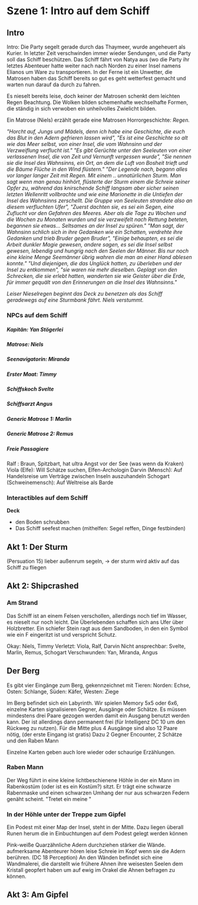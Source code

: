 
# Szene 1: Intro auf dem Schiff

## Intro
Intro: Die Party segelt gerade durch das Thaymeer, wurde angeheuert als Kurier. In letzter Zeit verschwinden immer wieder Sendungen, und die Party soll das Schiff beschützen.
Das Schiff fährt von Natya aus (wo die Party ihr letztes Abenteuer hatte weiter nach nach Norden zu einer Insel namens Elianos um Ware zu transportieren.
In der Ferne ist ein Unwetter, die Matrosen haben das Schiff bereits so gut es geht wetterfest gemacht und warten nun darauf da durch zu fahren.

Es nieselt bereits leise, doch keiner der Matrosen schenkt dem leichten Regen Beachtung. Die Wolken bilden schemenhafte wechselhafte Formen, die ständig in sich verwoben ein unheilvolles Zwielicht bilden.

Ein Matrose (Niels) erzählt gerade eine Matrosen Horrorgeschichte:
_Regen._

_"Horcht auf, Jungs und Mädels, denn ich habe eine Geschichte, die euch das Blut in den Adern gefrieren lassen wird", "Es ist eine Geschichte so alt wie das Meer selbst, von einer Insel, die vom Wahnsinn und der Verzweiflung verflucht ist."
"Es gibt Gerüchte unter den Seeleuten von einer verlassenen Insel, die von Zeit und Vernunft vergessen wurde", "Sie nennen sie die Insel des Wahnsinns, ein Ort, an dem die Luft von Bosheit trieft und die Bäume Flüche in den Wind flüstern."
"Der Legende nach, begann alles vor langer langer Zeit mit Regen. Mit einem .. unnatürlichen Sturm. Man sagt wenn man genau hinhört, flüsterte der Sturm einem die Schreie seiner Opfer zu, während das knirschende Schiff langsam aber sicher seinen letzten Wellenritt vollbrachte und wie eine Marionette in die Untiefen der Insel des Wahnsinns zerschellt.
Die Gruppe von Seeleuten strandete also an diesem verfluchten Ufer", "Zuerst dachten sie, es sei ein Segen, eine Zuflucht vor den Gefahren des Meeres. Aber als die Tage zu Wochen und die Wochen zu Monaten wurden und sie verzweifelt nach Rettung beteten, begannen sie etwas... Seltsames an der Insel zu spüren."
"Man sagt, der Wahnsinn schlich sich in ihre Gedanken wie ein Schatten, verdrehte ihre Gedanken und trieb Bruder gegen Bruder", "Einige behaupten, es sei die Arbeit dunkler Magie gewesen, andere sagen, es sei die Insel selbst gewesen, lebendig und hungrig nach den Seelen der Männer. Bis nur noch eine kleine Menge Seemänner übrig wahren die man an einer Hand ablesen konnte."
"Und diejenigen, die das Unglück hatten, zu überleben und der Insel zu entkommen", "sie waren nie mehr dieselben. Geplagt von den Schrecken, die sie erlebt hatten, wanderten sie wie Geister über die Erde, für immer gequält von den Erinnerungen an die Insel des Wahnsinns."_

_Leiser Nieselregen beginnt das Deck zu benetzen als das Schiff geradewegs auf eine Sturmbank fährt. Niels verstummt._

### NPCs auf dem Schiff

##### Kapitän: Yan Stögerlei

##### Matrose: Niels

##### Seenavigatorin: Miranda


##### Erster Maat: Timmy

##### Schiffskoch Svelte

##### Schiffsarzt Angus

##### Generic Matrose 1: Marlin

##### Generic Matrose 2: Remus

##### Freie Passagiere
Ralf : Braun, Spitzbart, hat ultra Angst vor der See (was wenn da Kraken)
Viola (Elfe): Will Schätze suchen, Elfen-Archologin
Darvin (Mensch): Auf Handelsreise um Verträge zwischen Inseln auszuhandeln
Schogart (Schweinemensch): Auf Weltreise als Barde

### Interactibles auf dem Schiff
**Deck**
- den Boden schrubben
- Das Schiff seefest machen (mithelfen: Segel reffen, Dinge festbinden)

## Akt 1: Der Sturm

(Persuation 15) lieber außenrum segeln, -> der sturm wird aktiv auf das Schiff zu fliegen



## Akt 2: Shipcrashed
### Am Strand
Das Schiff ist an einem Felsen verschollen, allerdings noch tief im Wasser, es nieselt nur noch leicht. Die Überlebenden schaffen sich ans Ufer über Holzbretter. Ein schiefer Stein ragt aus dem Sandboden, in den ein Symbol wie ein F eingeritzt ist und verspricht Schutz.

Okay: Niels, Timmy
Verletzt: Viola, Ralf, Darvin
Nicht ansprechbar: Svelte, Marlin, Remus, Schogart
Verschwunden: Yan, Miranda, Angus

## Der Berg
Es gibt vier Eingänge zum Berg, gekennzeichnet mit Tieren:
Norden: Echse, Osten: Schlange, Süden: Käfer, Westen: Ziege

Im Berg befindet sich ein Labyrinth. Wir spielen Memory 5x5 oder 6x6, einzelne Karten signalisieren Gegner, Ausgänge oder Schätze. Es müssen mindestens drei Paare gezogen werden damit ein Ausgang benutzt werden kann. Der ist allerdings dann permanent frei (für Intelligenz DC 10 um den Rückweg zu nutzen). Für die Mitte plus 4 Ausgänge sind also 12 Paare nötig, (der erste Eingang ist gratis) Dazu 2 Gegner Encounter, 2 Schätze und den Raben Mann

Einzelne Karten geben auch lore wieder oder schaurige Erzählungen.

### Raben Mann
Der Weg führt in eine kleine lichtbeschienene Höhle in der ein Mann im Rabenkostüm (oder ist es ein Kostüm?) sitzt. Er trägt eine schwarze Rabenmaske und einen schwarzen Umhang der nur aus schwarzen Federn genäht scheint.
"Tretet ein meine "
### In der Höhle unter der Treppe zum Gipfel
Ein Podest mit einer Map der Insel, steht in der Mitte. Dazu liegen überall Runen herum die in Einbuchtungen auf dem Podest gelegt werden können

Pink-weiße Quarzähnliche Adern durchziehen stärker die Wände. aufmerksame Abenteurer hören leise Schreie im Kopf wenn sie die Adern berühren. (DC 18 Perception)
An den Wänden befindet sich eine Wandmalerei, die darstellt wie frühere Ahnen ihre weisesten Seelen dem Kristall geopfert haben um auf ewig im Orakel die Ahnen befragen zu können. 
###

## Akt 3: Am Gipfel